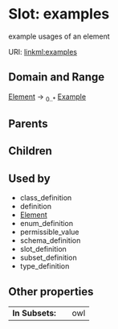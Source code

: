 
# Slot: examples


example usages of an element

URI: [linkml:examples](https://w3id.org/linkml/examples)


## Domain and Range

[Element](Element.md) ->  <sub>0..*</sub>
 [Example](Example.md)

## Parents


## Children


## Used by

 * class_definition
 * definition
 * [Element](Element.md)
 * enum_definition
 * permissible_value
 * schema_definition
 * slot_definition
 * subset_definition
 * type_definition

## Other properties

|  |  |  |
| --- | --- | --- |
| **In Subsets:** | | owl |

